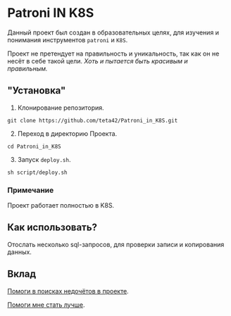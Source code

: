 # Patroni IN K8S
Данный проект был создан в образовательных целях, для изучения и понимания инструментов `patroni` и `K8S`.

Проект не претендует на правильность и уникальность, так как он не несёт в себе такой цели. _Хоть и пытается быть красивым и правильным._

## "Установка"
1. Клонирование репозитория.

```git clone https://github.com/teta42/Patroni_in_K8S.git```

2. Переход в директорию Проекта.

```cd Patroni_in_K8S```

3. Запуск `deploy.sh`.

```sh script/deploy.sh```
### Примечание
Проект работает полностью в K8S.

## Как использовать?
Отослать несколько sql-запросов, для проверки записи и копирования данных.

## Вклад
[Помоги в поисках недочётов в проекте](https://github.com/teta42/Patroni_in_K8S/issues).

[Помоги мне стать лучше](https://github.com/teta42/Patroni_in_K8S/discussions/categories/tell-me).